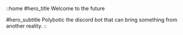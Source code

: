 ::home
#hero_title
Welcome to the future

#hero_subtitle
Polybotic the discord bot that can bring something from another reality.
::
